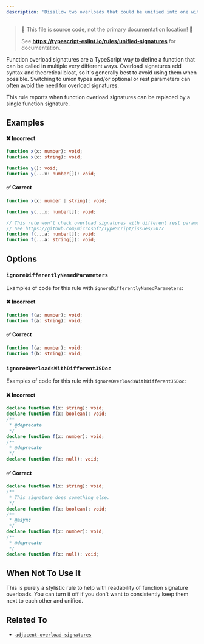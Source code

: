 ```yaml
---
description: 'Disallow two overloads that could be unified into one with a union or an optional/rest parameter.'
---
```


> 🛑 This file is source code, not the primary documentation location! 🛑
>
> See **https://typescript-eslint.io/rules/unified-signatures** for documentation.

Function overload signatures are a TypeScript way to define a function that can be called in multiple very different ways.
Overload signatures add syntax and theoretical bloat, so it's generally best to avoid using them when possible.
Switching to union types and/or optional or rest parameters can often avoid the need for overload signatures.

This rule reports when function overload signatures can be replaced by a single function signature.

## Examples

<!--tabs-->

#### ❌ Incorrect

```ts
function x(x: number): void;
function x(x: string): void;
```

```ts
function y(): void;
function y(...x: number[]): void;
```

#### ✅ Correct

```ts
function x(x: number | string): void;
```

```ts
function y(...x: number[]): void;
```

```ts
// This rule won't check overload signatures with different rest parameter types.
// See https://github.com/microsoft/TypeScript/issues/5077
function f(...a: number[]): void;
function f(...a: string[]): void;
```

<!--/tabs-->

## Options

### `ignoreDifferentlyNamedParameters`

<!-- insert option description -->

Examples of code for this rule with `ignoreDifferentlyNamedParameters`:

<!--tabs-->

#### ❌ Incorrect

```ts option='{ "ignoreDifferentlyNamedParameters": true }'
function f(a: number): void;
function f(a: string): void;
```

#### ✅ Correct

```ts option='{ "ignoreDifferentlyNamedParameters": true }'
function f(a: number): void;
function f(b: string): void;
```

<!--/tabs-->

### `ignoreOverloadsWithDifferentJSDoc`

<!-- insert option description -->

Examples of code for this rule with `ignoreOverloadsWithDifferentJSDoc`:

<!--tabs-->

#### ❌ Incorrect

```ts option='{ "ignoreOverloadsWithDifferentJSDoc": true }'
declare function f(x: string): void;
declare function f(x: boolean): void;
/**
 * @deprecate
 */
declare function f(x: number): void;
/**
 * @deprecate
 */
declare function f(x: null): void;
```

#### ✅ Correct

```ts option='{ "ignoreOverloadsWithDifferentJSDoc": true }'
declare function f(x: string): void;
/**
 * This signature does something else.
 */
declare function f(x: boolean): void;
/**
 * @async
 */
declare function f(x: number): void;
/**
 * @deprecate
 */
declare function f(x: null): void;
```

<!--/tabs-->

## When Not To Use It

This is purely a stylistic rule to help with readability of function signature overloads.
You can turn it off if you don't want to consistently keep them next to each other and unified.

## Related To

- [`adjacent-overload-signatures`](https://github.com/typescript-eslint/typescript-eslint/tree/main/packages/eslint-plugin/docs/rules/adjacent-overload-signatures.mdx)
